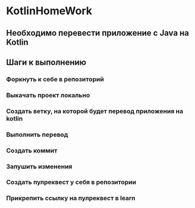# KotlinHomeWork

## Необходимо перевести приложение с Java на Kotlin

## Шаги к выполнению

### Форкнуть к себе в репозиторий

### Выкачать проект локально
### Создать ветку, на которой будет перевод приложения на kotlin
### Выполнить перевод
### Создать коммит
### Запушить изменения
### Создать пулреквест у себя в репозитории
### Прикрепить ссылку на пулреквест в learn
